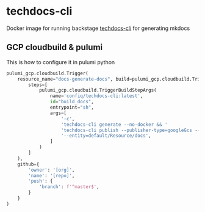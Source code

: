 # techdocs-cli

Docker image for running backstage [techdocs-cli](https://backstage.io/docs/features/techdocs/configuring-ci-cd) for generating mkdocs

## GCP cloudbuild & pulumi

This is how to configure it in pulumi python

```python
pulumi_gcp.cloudbuild.Trigger(
    resource_name="docs-generate-docs", build=pulumi_gcp.cloudbuild.TriggerBuildArgs(
        steps=[
            pulumi_gcp.cloudbuild.TriggerBuildStepArgs(
                name='confiq/techdocs-cli:latest',
                id="build_docs",
                entrypoint="sh",
                args=[
                    '-c',
                    'techdocs-cli generate --no-docker && '
                    'techdocs-cli publish --publisher-type=googleGcs --storage-name=[BUCKET_NAME] '
                    '--entity=default/Resource/docs',
                ]
            )
        ]
    ),
    github={
        'owner': '[org]',
        'name': '[repo]',
        'push': {
            'branch': f'^master$',
        }
    }
)

```
